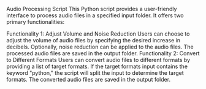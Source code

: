 Audio Processing Script
This Python script provides a user-friendly interface to process audio files in a specified input folder. It offers two primary functionalities:

Functionality 1: Adjust Volume and Noise Reduction
Users can choose to adjust the volume of audio files by specifying the desired increase in decibels.
Optionally, noise reduction can be applied to the audio files.
The processed audio files are saved in the output folder.
Functionality 2: Convert to Different Formats
Users can convert audio files to different formats by providing a list of target formats.
If the target formats input contains the keyword "python," the script will split the input to determine the target formats.
The converted audio files are saved in the output folder.
